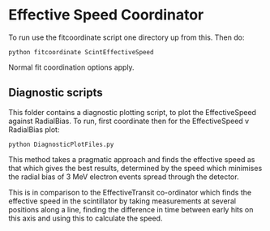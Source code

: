 # Effective Speed Coordinator
To run use the fitcoordinate script one directory up from this. Then do:

    python fitcoordinate ScintEffectiveSpeed

Normal fit coordination options apply.

## Diagnostic scripts
This folder contains a diagnostic plotting script, to plot the EffectiveSpeed against RadialBias. To run, first coordinate then for the EffectiveSpeed v RadialBias plot:

    python DiagnosticPlotFiles.py

This method takes a pragmatic approach and finds the effective speed as that which gives the best results, determined by the speed which minimises the radial bias of 3 MeV electron events spread through the detector.

This is in comparison to the EffectiveTransit co-ordinator which finds the effective speed in the scintillator by taking measurements at several positions along a line, finding the difference in time between early hits on this axis and using this to calculate the speed.